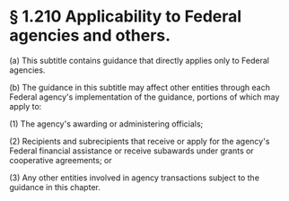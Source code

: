 # § 1.210   Applicability to Federal agencies and others.

(a) This subtitle contains guidance that directly applies only to Federal agencies.


(b) The guidance in this subtitle may affect other entities through each Federal agency's implementation of the guidance, portions of which may apply to:


(1) The agency's awarding or administering officials;


(2) Recipients and subrecipients that receive or apply for the agency's Federal financial assistance or receive subawards under grants or cooperative agreements; or


(3) Any other entities involved in agency transactions subject to the guidance in this chapter.






